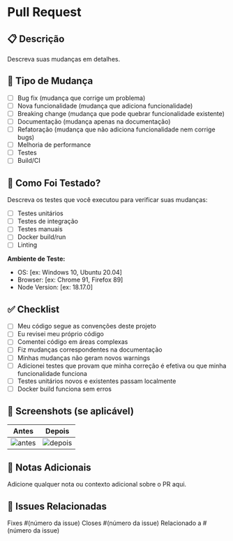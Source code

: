 # Pull Request

## 📋 Descrição

Descreva suas mudanças em detalhes.

## 🔄 Tipo de Mudança

- [ ] Bug fix (mudança que corrige um problema)
- [ ] Nova funcionalidade (mudança que adiciona funcionalidade)
- [ ] Breaking change (mudança que pode quebrar funcionalidade existente)
- [ ] Documentação (mudança apenas na documentação)
- [ ] Refatoração (mudança que não adiciona funcionalidade nem corrige bugs)
- [ ] Melhoria de performance
- [ ] Testes
- [ ] Build/CI

## 🧪 Como Foi Testado?

Descreva os testes que você executou para verificar suas mudanças:

- [ ] Testes unitários
- [ ] Testes de integração
- [ ] Testes manuais
- [ ] Docker build/run
- [ ] Linting

**Ambiente de Teste:**

- OS: [ex: Windows 10, Ubuntu 20.04]
- Browser: [ex: Chrome 91, Firefox 89]
- Node Version: [ex: 18.17.0]

## ✅ Checklist

- [ ] Meu código segue as convenções deste projeto
- [ ] Eu revisei meu próprio código
- [ ] Comentei código em áreas complexas
- [ ] Fiz mudanças correspondentes na documentação
- [ ] Minhas mudanças não geram novos warnings
- [ ] Adicionei testes que provam que minha correção é efetiva ou que minha funcionalidade funciona
- [ ] Testes unitários novos e existentes passam localmente
- [ ] Docker build funciona sem erros

## 📸 Screenshots (se aplicável)

| Antes         | Depois         |
| ------------- | -------------- |
| ![antes](url) | ![depois](url) |

## 📝 Notas Adicionais

Adicione qualquer nota ou contexto adicional sobre o PR aqui.

## 🔗 Issues Relacionadas

Fixes #(número da issue)
Closes #(número da issue)
Relacionado a #(número da issue)
